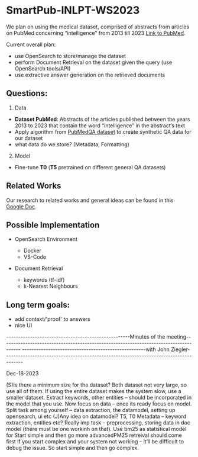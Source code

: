 # SmartPub-INLPT-WS2023

We plan on using the medical dataset, comprised of abstracts from articles on PubMed concerning “intelligence” from 2013 till 2023 [Link to PubMed](https://pubmed.ncbi.nlm.nih.gov/?term=intelligence+%5BTitle%2Fabstract%5D&filter=simsearch1.fha&filter=years.2014-2024&sort=date).

Current overall plan:
- use OpenSearch to store/manage the dataset
- perform Document Retrieval on the dataset given the query (use OpenSearch tools/API)
- use extractive answer generation on the retrieved documents

## Questions:

1. Data
  - **Dataset PubMed**: Abstracts of the articles published between the years 2013 to 2023 that contain the word “intelligence” in the abstract’s text 
  - Apply algorithm from [PubMedQA dataset](https://arxiv.org/abs/1909.06146#:~:text=The%20task%20of%20PubMedQA%20is,k%20artificially%20generated%20QA%20instances) to create synthetic QA data for our dataset
  - what data do we store? (Metadata, Formatting)

2. Model
  - Fine-tune **T0** (**T5** pretrained on different general QA datasets)

## Related Works
Our research to related works and general ideas can be found in this [Google Doc](https://docs.google.com/document/d/1m4kF7XVmnPf96O8Rb5n4UKLFJVD0xe2SMmiUjc5mVgk/edit?pli=1#heading=h.vpnyzzywsw32).

## Possible Implementation

- OpenSearch Environment
  - Docker
  - VS-Code

- Document Retrieval
  - keywords (tf-idf)
  - k-Nearest Neighbours

## Long term goals:
- add context/'proof' to answers
- nice UI


----------------------------------------------------Minutes of the meeting--------------------------------------------------------------------------------------
----------------------------------------------------with John Ziegler--------------------------------------------------------------------------------------

Dec-18-2023

(S)Is there a minimum size for the dataset? Both dataset not very large, so use all of them.
If using the entire dataset makes the system slow, use a smaller dataset.
Extract keywords, other entities – should be incorporated in the model that you use.
Now focus on data – once its ready focus on model.
Split task among yourself – data extraction, the datamodel, setting up opensearch, ui etc
(J)Any idea on datamodel?  T5, T0
Metadata – keyword extraction, entities etc? 
Really imp task – preprocessing, storing data in doc model (there must be one workinh on that). Use bm25 as statistical model for 
Start simple and then go more advancedPM25 retreival should come first
If you start complex and your system not working – it’ll be difficult to debug the issue. So start simple and then go complex.
